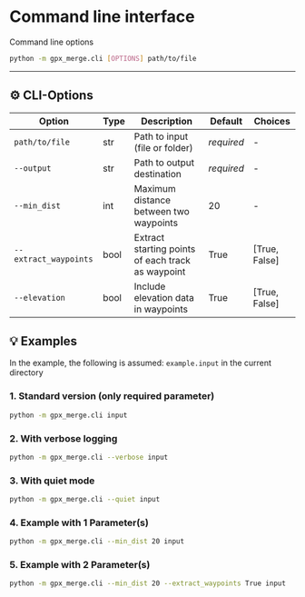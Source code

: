 # Command line interface

Command line options

```bash
python -m gpx_merge.cli [OPTIONS] path/to/file
```

---

## ⚙️ CLI-Options

| Option                | Type | Description                                       | Default    | Choices       |
|-----------------------|------|---------------------------------------------------|------------|---------------|
| `path/to/file`        | str  | Path to input (file or folder)                    | *required* | -             |
| `--output`            | str  | Path to output destination                        | *required* | -             |
| `--min_dist`          | int  | Maximum distance between two waypoints            | 20         | -             |
| `--extract_waypoints` | bool | Extract starting points of each track as waypoint | True       | [True, False] |
| `--elevation`         | bool | Include elevation data in waypoints               | True       | [True, False] |


## 💡 Examples

In the example, the following is assumed: `example.input` in the current directory


### 1. Standard version (only required parameter)

```bash
python -m gpx_merge.cli input
```

### 2. With verbose logging

```bash
python -m gpx_merge.cli --verbose input
```

### 3. With quiet mode

```bash
python -m gpx_merge.cli --quiet input
```

### 4. Example with 1 Parameter(s)

```bash
python -m gpx_merge.cli --min_dist 20 input
```

### 5. Example with 2 Parameter(s)

```bash
python -m gpx_merge.cli --min_dist 20 --extract_waypoints True input
```